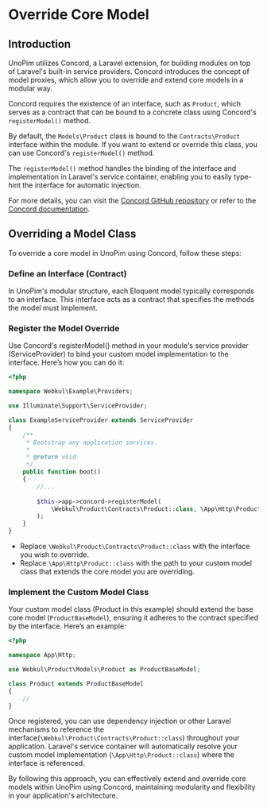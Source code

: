 # Override Core Model



## Introduction

UnoPim utilizes Concord, a Laravel extension, for building modules on top of Laravel's built-in service providers. Concord introduces the concept of model proxies, which allow you to override and extend core models in a modular way.

Concord requires the existence of an interface, such as `Product`, which serves as a contract that can be bound to a concrete class using Concord's `registerModel()` method.

By default, the `Models\Product` class is bound to the `Contracts\Product` interface within the module. If you want to extend or override this class, you can use Concord's `registerModel()` method.

The `registerModel()` method handles the binding of the interface and implementation in Laravel's service container, enabling you to easily type-hint the interface for automatic injection.

For more details, you can visit the [Concord GitHub repository](https://github.com/artkonekt/concord) or refer to the [Concord documentation](https://artkonekt.github.io/concord/#/).

## Overriding a Model Class

To override a core model in UnoPim using Concord, follow these steps:

### Define an Interface (Contract)

In UnoPim's modular structure, each Eloquent model typically corresponds to an interface. This interface acts as a contract that specifies the methods the model must implement.

### Register the Model Override

Use Concord's registerModel() method in your module's service provider (ServiceProvider) to bind your custom model implementation to the interface. Here’s how you can do it:

```php
<?php

namespace Webkul\Example\Providers;

use Illuminate\Support\ServiceProvider;

class ExampleServiceProvider extends ServiceProvider
{
    /**
     * Bootstrap any application services.
     *
     * @return void
     */
    public function boot()
    {
        //...
        
        $this->app->concord->registerModel(
            \Webkul\Product\Contracts\Product::class, \App\Http\Product::class
        );
    }
}
```

- Replace `\Webkul\Product\Contracts\Product::class` with the interface you wish to override.
- Replace `\App\Http\Product::class` with the path to your custom model class that extends the core model you are overriding.

### Implement the Custom Model Class

Your custom model class (Product in this example) should extend the base core model (`ProductBaseModel`), ensuring it adheres to the contract specified by the interface. Here’s an example:

```php
<?php

namespace App\Http;

use Webkul\Product\Models\Product as ProductBaseModel;

class Product extends ProductBaseModel
{
    //
}
```

Once registered, you can use dependency injection or other Laravel mechanisms to reference the interface(`\Webkul\Product\Contracts\Product::class`) throughout your application. Laravel's service container will automatically resolve your custom model implementation (`\App\Http\Product::class`) where the interface is referenced.

By following this approach, you can effectively extend and override core models within UnoPim using Concord, maintaining modularity and flexibility in your application's architecture.

